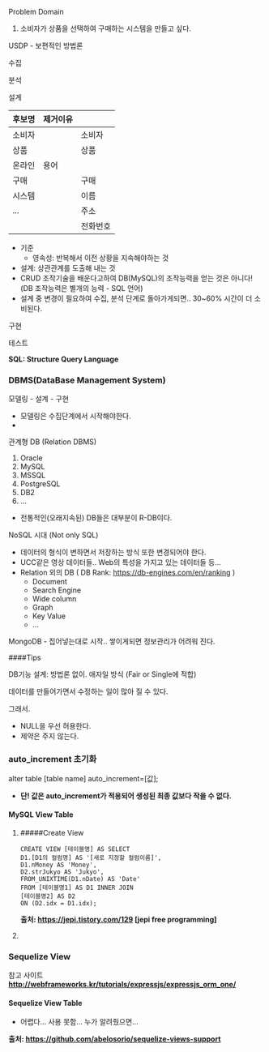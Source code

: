 Problem Domain

1. 소비자가 상품을 선택하여 구매하는 시스템을 만들고 싶다.



USDP - 보편적인 방법론

수집

분석

설계

| 후보명 | 제거이유 |          |
| ------ | -------- | -------- |
| 소비자 |          | 소비자   |
| 상품   |          | 상품     |
| 온라인 | 용어     |          |
| 구매   |          | 구매     |
| 시스템 |          | 이름     |
| ...    |          | 주소     |
|        |          | 전화번호 |

- 기준
  - 영속성: 반복해서 이전 상황을 지속해야하는 것
- 설계: 상관관계를 도출해 내는 것
- CRUD 조작기술을 배운다고하여 DB(MySQL)의 조작능력을 얻는 것은 아니다!
  (DB 조작능력은 별개의 능력 - SQL 언어)
- 설계 중 변경이 필요하여 수집, 분석 단계로 돌아가게되면.. 30~60% 시간이 더 소비된다.

구현

테스트



**SQL: Structure Query Language**



### DBMS(DataBase Management System)

모델링 - 설계 - 구현



* 모델링은 수집단계에서 시작해야한다.
* 

관계형 DB (Relation DBMS)

1. Oracle
2. MySQL
3. MSSQL
4. PostgreSQL
5. DB2
6. ...

* 전통적인(오래지속된) DB들은 대부분이 R-DB이다.





NoSQL 시대 (Not only SQL)

* 데이터의 형식이 변하면서 저장하는 방식 또한 변경되어야 한다.
* UCC같은 영상 데이터들.. Web의 특성을 가지고 있는 데이터들 등...
* Relation 외의 DB ( DB Rank: https://db-engines.com/en/ranking )
  * Document
  * Search Engine
  * Wide column
  * Graph
  * Key Value
  * ...

MongoDB - 집어넣는대로 시작.. 쌓이게되면 정보관리가 어려워 진다.



####Tips 

DB기능 설계: 방법론 없이. 애자일 방식 (Fair or Single에 적합)



데이터를 만들어가면서 수정하는 일이 많아 질 수 있다.

그래서.

* NULL을 우선 허용한다.
* 제약은 주지 않는다.





### auto_increment 초기화

alter table [table name] auto_increment=[값];

- **단! 값은 auto_increment가 적용되어 생성된 최종 값보다 작을 수 없다.**



#### MySQL View Table

1. #####Create View

   ```
   CREATE VIEW [테이블명] AS SELECT
   D1.[D1의 컬럼명] AS '[새로 지정할 컬럼이름]',
   D1.nMoney AS 'Money',
   D2.strJukyo AS 'Jukyo',
   FROM_UNIXTIME(D1.nDate) AS 'Date'
   FROM [테이블명1] AS D1 INNER JOIN
   [테이블명2] AS D2
   ON (D2.idx = D1.idx);
   ```

   **출처: https://jepi.tistory.com/129 [jepi free programming]**

2. 









### Sequelize View

참고 사이트
**http://webframeworks.kr/tutorials/expressjs/expressjs_orm_one/**



#### Sequelize View Table

* 어렵다… 사용 못함… 누가 알려줬으면...

**출처: https://github.com/abelosorio/sequelize-views-support**